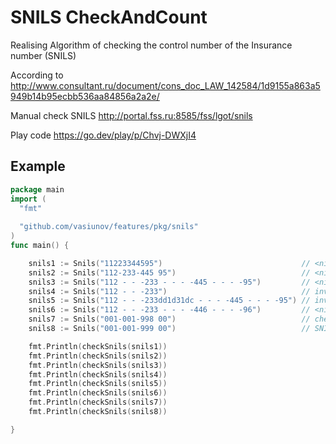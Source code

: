 SNILS CheckAndCount
================================

Realising Algorithm of checking the control number of the Insurance number (SNILS)

According to http://www.consultant.ru/document/cons_doc_LAW_142584/1d9155a863a5949b14b95ecbb536aa84856a2a2e/

Manual check SNILS http://portal.fss.ru:8585/fss/lgot/snils

Play code https://go.dev/play/p/Chvj-DWXjI4

## Example

```go
package main
import (
  "fmt"
  
  "github.com/vasiunov/features/pkg/snils"
)
func main() {

	snils1 := Snils("11223344595")                               // <nil>
	snils2 := Snils("112-233-445 95")                            // <nil>
	snils3 := Snils("112 - - -233 - - - -445 - - - -95")         // <nil>
	snils4 := Snils("112 - - -233")                              // invalid SNILS format
	snils5 := Snils("112 - - -233dd1d31dc - - - -445 - - - -95") // invalid SNILS format
	snils6 := Snils("112 - - -233 - - - -446 - - - -96")         // <nil>
	snils7 := Snils("001-001-998 00")                            // checking SNILS is carried out only for numbers larger than the number 001-001-998
	snils8 := Snils("001-001-999 00")                            // SNILS doesn't match

	fmt.Println(checkSnils(snils1))
	fmt.Println(checkSnils(snils2))
	fmt.Println(checkSnils(snils3))
	fmt.Println(checkSnils(snils4))
	fmt.Println(checkSnils(snils5))
	fmt.Println(checkSnils(snils6))
	fmt.Println(checkSnils(snils7))
	fmt.Println(checkSnils(snils8))

}
```